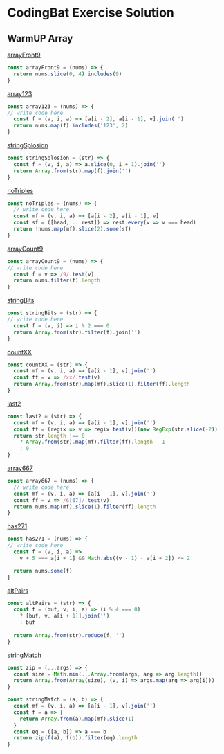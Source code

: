 # CodingBat Exercise Solution

## WarmUP Array

[arrayFront9](../spec/arrayFront9.spec.js)
```js
const arrayFront9 = (nums) => {
  return nums.slice(0, 4).includes(9)
}
```
[array123](../spec/array123.spec.js)
```js
const array123 = (nums) => {
// write code here
  const f = (v, i, a) => [a[i - 2], a[i - 1], v].join('')
  return nums.map(f).includes('123', 2)
}
```

[stringSplosion](../spec/stringSplosion.spec.js)
```js
const stringSplosion = (str) => {
  const f = (v, i, a) => a.slice(0, i + 1).join('')
  return Array.from(str).map(f).join('')
}
```

[noTriples](../spec/noTriples.spec.js)
```js
const noTriples = (nums) => {
  // write code here
  const mf = (v, i, a) => [a[i - 2], a[i - 1], v]
  const sf = ([head, ...rest]) => rest.every(v => v === head)
  return !nums.map(mf).slice(2).some(sf)
}
```

[arrayCount9](../spec/arrayCount9.spec.js)
```js
const arrayCount9 = (nums) => {
// write code here
  const f = v => /9/.test(v)
  return nums.filter(f).length
}
```
[stringBits](../spec/stringBits.spec.js)
```js
const stringBits = (str) => {
// write code here
  const f = (v, i) => i % 2 === 0
  return Array.from(str).filter(f).join('')
}
```

[countXX](../spec/countXX.spec.js)
```js
const countXX = (str) => {
  const mf = (v, i, a) => [a[i - 1], v].join('')
  const ff = v => /xx/.test(v)
  return Array.from(str).map(mf).slice(1).filter(ff).length
}
```

[last2](../spec/last2.spec.js)
```js
const last2 = (str) => {
  const mf = (v, i, a) => [a[i - 1], v].join('')
  const ff = (regix => v => regix.test(v))(new RegExp(str.slice(-2))
  return str.length !== 0
    ? Array.from(str).map(mf).filter(ff).length - 1
    : 0
}
```

[array667](../spec/array667.spec.js)
```js
const array667 = (nums) => {
  // write code here
  const mf = (v, i, a) => [a[i - 1], v].join('')
  const ff = v => /6[67]/.test(v)
  return nums.map(mf).slice(1).filter(ff).length
}
```

[has271](../spec/has271.spec.js)
```js
const has271 = (nums) => {
// write code here
  const f = (v, i, a) => 
    v + 5 === a[i + 1] && Math.abs((v - 1) - a[i + 2]) <= 2

  return nums.some(f)
}
```

[altPairs](../spec/altPairs.spec.js)
```js
const altPairs = (str) => {
  const f = (buf, v, i, a) => (i % 4 === 0)
    ? [buf, v, a[i + 1]].join('')
    : buf
  
  return Array.from(str).reduce(f, '')
}
```

[stringMatch](../spec/stringMatch.spec.js)
```js
const zip = (...args) => {
  const size = Math.min(...Array.from(args, arg => arg.length))
  return Array.from(Array(size), (v, i) => args.map(arg => arg[i]))
}

const stringMatch = (a, b) => {
  const mf = (v, i, a) => [a[i - 1], v].join('')
  const f = a => {
    return Array.from(a).map(mf).slice(1)
  }
  const eq = ([a, b]) => a === b
  return zip(f(a), f(b)).filter(eq).length
}
```